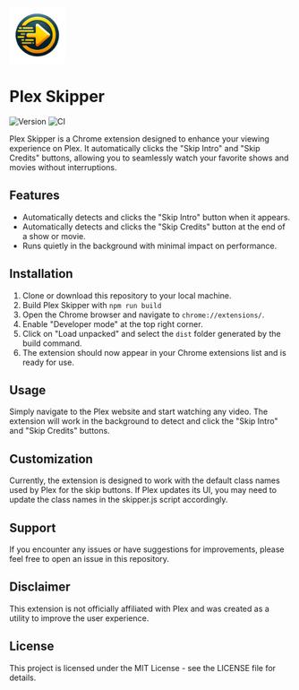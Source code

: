 <img src='./src/icon.png' width='100'>

# Plex Skipper
![Version](https://img.shields.io/github/v/tag/GuiEpi/plex-skipper?sort=semver&label=version)
![CI](https://github.com/GuiEpi/test-plex-skipper/actions/workflows/ci.yml/badge.svg)

Plex Skipper is a Chrome extension designed to enhance your viewing experience on Plex. It automatically clicks the "Skip Intro" and "Skip Credits" buttons, allowing you to seamlessly watch your favorite shows and movies without interruptions.

## Features
* Automatically detects and clicks the "Skip Intro" button when it appears.
* Automatically detects and clicks the "Skip Credits" button at the end of a show or movie.
* Runs quietly in the background with minimal impact on performance.

## Installation
1. Clone or download this repository to your local machine.
2. Build Plex Skipper with `npm run build`
3. Open the Chrome browser and navigate to `chrome://extensions/`.
4. Enable "Developer mode" at the top right corner.
5. Click on "Load unpacked" and select the `dist` folder generated by the build command.
6. The extension should now appear in your Chrome extensions list and is ready for use.

## Usage
Simply navigate to the Plex website and start watching any video. The extension will work in the background to detect and click the "Skip Intro" and "Skip Credits" buttons.

## Customization
Currently, the extension is designed to work with the default class names used by Plex for the skip buttons. If Plex updates its UI, you may need to update the class names in the skipper.js script accordingly.

## Support
If you encounter any issues or have suggestions for improvements, please feel free to open an issue in this repository.

## Disclaimer
This extension is not officially affiliated with Plex and was created as a utility to improve the user experience.

## License
This project is licensed under the MIT License - see the LICENSE file for details.